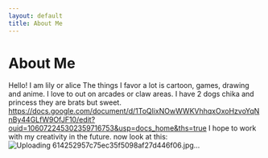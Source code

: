 ```yaml
---
layout: default
title: About Me
---
```

# About Me
Hello! I am lily or alice
The things I favor a lot is cartoon, games, drawing and anime. I love to out on arcades or claw areas. I have 2 dogs chika and princess they are brats but sweet.
https://docs.google.com/document/d/1ToQlixNOwWWKVhhqxOxoHzvoYqNnBy44GLfW9OfJF10/edit?ouid=106072245302359716753&usp=docs_home&ths=true
I hope to work with my creativity in the future. now look at this: ![Uploading 614252957c75ec35f5098af27d446f06.jpg…]()
